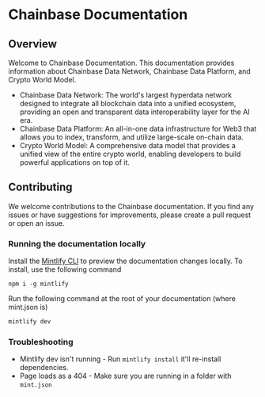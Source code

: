 # Chainbase Documentation

## Overview

Welcome to Chainbase Documentation. This documentation provides information about Chainbase Data Network, Chainbase Data Platform, and Crypto World Model.

* Chainbase Data Network: The world's largest hyperdata network designed to integrate all blockchain data into a unified ecosystem, providing an open and transparent data interoperability layer for the AI era.
* Chainbase Data Platform: An all-in-one data infrastructure for Web3 that allows you to index, transform, and utilize large-scale on-chain data.
* Crypto World Model: A comprehensive data model that provides a unified view of the entire crypto world, enabling developers to build powerful applications on top of it.

## Contributing

We welcome contributions to the Chainbase documentation. If you find any issues or have suggestions for improvements, please create a pull request or open an issue.

### Running the documentation locally

Install the [Mintlify CLI](https://www.npmjs.com/package/mintlify) to preview the documentation changes locally. To install, use the following command

```base
npm i -g mintlify
```

Run the following command at the root of your documentation (where mint.json is)

```bash
mintlify dev
```

### Troubleshooting

- Mintlify dev isn't running - Run `mintlify install` it'll re-install dependencies.
- Page loads as a 404 - Make sure you are running in a folder with `mint.json`
